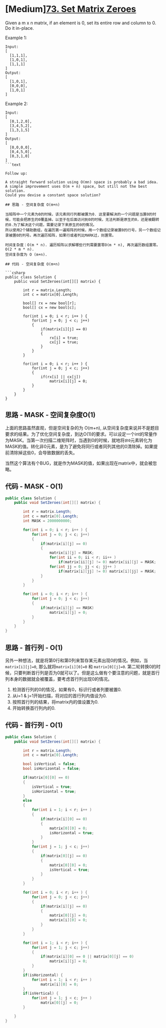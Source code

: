 # [Medium][73. Set Matrix Zeroes](https://leetcode.com/problems/set-matrix-zeroes/)

Given a m x n matrix, if an element is 0, set its entire row and column to 0. Do it in-place.

Example 1:

```text
Input:
[
  [1,1,1],
  [1,0,1],
  [1,1,1]
]
Output:
[
  [1,0,1],
  [0,0,0],
  [1,0,1]
]
```

Example 2:

```text
Input:
[
  [0,1,2,0],
  [3,4,5,2],
  [1,3,1,5]
]
Output:
[
  [0,0,0,0],
  [0,4,5,0],
  [0,3,1,0]
]
```text

Follow up:

A straight forward solution using O(mn) space is probably a bad idea.
A simple improvement uses O(m + n) space, but still not the best solution.
Could you devise a constant space solution?

## 思路 - 空间复杂度 O(m+n)

当矩阵中一个元素为0的时候，该元素同行列都被置为0. 这里要解决的一个问题是当置0的时候，可能会把原生的0覆盖掉。以至于在后面访问到0的时候，无法判断是原生的0，还是被翻转的0.为了解决这个问题，需要记录下来原生的0的情况。
所以使用2个辅助数组，在遍历第一遍矩阵的时候，用一个数组记录被置0的行号，另一个数组记录被置0的列号。再次遍历矩阵，如果行或者列比MARK过，则置零。

时间复杂度：O(m * n). 遍历矩阵以求解哪些行列需要置零O(m * n), 再次遍历数组置零。O(2 * m * n).
空间复杂度为 O (m+n).

## 代码 - 空间复杂度 O(m+n)

```csharp
public class Solution {
    public void SetZeroes(int[][] matrix) {

        int r = matrix.Length;
        int c = matrix[0].Length;

        bool[] rx = new bool[r];
        bool[] cx = new bool[c];

        for(int i = 0; i < r; i++ ) {
            for(int j = 0; j < c; j++)
            {
                if(matrix[i][j] == 0)
                {
                    rx[i] = true;
                    cx[j] = true;
                }
            }
        }

        for(int i = 0; i < r; i++ ) {
            for(int j = 0; j < c; j++)
            {
                if(rx[i] || cx[j])
                    matrix[i][j] = 0;
            }
        }
    }
}
```

## 思路 - MASK - 空间复杂度O(1)

上面的思路虽然直观，但是空间复杂的为 O(m+n), 从空间复杂度来说并不是题目要求的结果。为了优化空间复杂度，到达O(1)的要求。可以设定一个int的常量作为MASK。当第一次扫描二维矩阵时，当遇到0的时候，就地将`非0`元素转化为MASK的值。转化非0元素，是为了避免将同行或者同列其他的0清除掉。如果提前清除掉这些0，会导致数据的丢失。

当然这个算法有个BUG，就是作为MASK的值，如果出现在matrix中，就会被忽略。

## 代码 - MASK - O(1)

```csharp
public class Solution {
    public void SetZeroes(int[][] matrix) {

        int r = matrix.Length;
        int c = matrix[0].Length;
        int MASK = 2000000000;

        for(int i = 0; i < r; i++ ) {
            for(int j = 0; j < c; j++)
            {
                if(matrix[i][j] == 0)
                {
                    matrix[i][j] = MASK;
                    for(int ii = 0; ii < r; ii++ )
                        if(matrix[ii][j] != 0) matrix[ii][j] = MASK;
                    for(int jj = 0; jj < c; jj++ )
                        if(matrix[i][jj] != 0) matrix[i][jj] = MASK;
                }
            }
        }

        for(int i = 0; i < r; i++ ) {
            for(int j = 0; j < c; j++)
            {
                if(matrix[i][j] == MASK)
                    matrix[i][j] = 0;
            }
        }
    }
}
```

## 思路 - 首行列 - O(1)

另外一种想法，就是将第0行和第0列来暂存某元素出现0的情况。例如，当`matrix[i][j]=0`, 那么就将`matrix[i][0]=0` 和 `matrix[0][j]=0`. 第二轮转换0的时候，只要判断首行列是否为0就可以了。但是这么做有个要注意的问题，就是首行列本身的数据就会被覆盖，要考虑首行列出现0的情况。

1. 检测首行列的0的情况，如果有0，标识行或者列要被置0.
2. 从i=1 & j=1开始扫描，将对应的首行列内值设为0.
3. 按照首行列的结果，将matrix内的值设置为0.
4. 开始转换首行列内的0.

## 代码 - 首行列 - O(1)

```csharp
public class Solution {
    public void SetZeroes(int[][] matrix) {

        int r = matrix.Length;
        int c = matrix[0].Length;

        bool isVertical = false;
        bool isHorizontal = false;

        if(matrix[0][0] == 0)
        {
            isVertical = true;
            isHorizontal = true;
        }
        else
        {
            for(int i = 1; i < r; i++ )
            {
                if(matrix[i][0] == 0)
                {
                    matrix[0][0] = 0;
                    isHorizontal = true;
                }
            }
            for(int j = 1; j < c; j++)
            {
                if(matrix[0][j] == 0)
                {
                    matrix[0][0] = 0;
                    isVertical = true;
                }
            }
        }

        for(int i = 0; i < r; i++ ) {
            for(int j = 0; j < c; j++)
            {
                if(matrix[i][j] == 0)
                {
                    matrix[0][j] = 0;
                    matrix[i][0] = 0;
                }
            }
        }

        for(int i = 1; i < r; i++ ) {
            for(int j = 1; j < c; j++)
            {
                if(matrix[i][0] == 0 || matrix[0][j] == 0)
                    matrix[i][j] = 0;
            }
        }
        if(isHorizontal) {
            for(int i = 1; i < r; i++ )
                matrix[i][0] = 0;
        }
        if(isVertical) {
            for(int j = 1; j < c; j++ )
                matrix[0][j] = 0;
        }

    }
}
```
